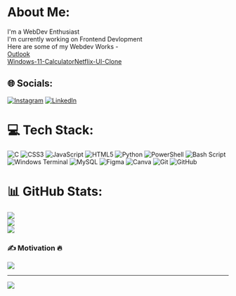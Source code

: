 # About Me:
I'm a WebDev Enthusiast<br>I'm currently working on Frontend Devlopment<br>Here are some of my Webdev Works - <br>[Outlook](https://kunalgehlot73.github.io/Outlook/)<br>[Windows-11-Calculator](https://kunalgehlot73.github.io/Windows-11-Calculator/)[Netflix-UI-Clone](https://kunalgehlot73.github.io/Netflix-UI-Clone/)


## 🌐 Socials:
[![Instagram](https://img.shields.io/badge/Instagram-%23E4405F.svg?logo=Instagram&logoColor=white)](https://instagram.com/forbidden_kunal) [![LinkedIn](https://img.shields.io/badge/LinkedIn-%230077B5.svg?logo=linkedin&logoColor=white)](https://www.linkedin.com/in/kunal-gehlot-200415319) 

# 💻 Tech Stack:
![C](https://img.shields.io/badge/c-%2300599C.svg?style=flat&logo=c&logoColor=white) ![CSS3](https://img.shields.io/badge/css3-%231572B6.svg?style=flat&logo=css3&logoColor=white) ![JavaScript](https://img.shields.io/badge/javascript-%23323330.svg?style=flat&logo=javascript&logoColor=%23F7DF1E) ![HTML5](https://img.shields.io/badge/html5-%23E34F26.svg?style=flat&logo=html5&logoColor=white) ![Python](https://img.shields.io/badge/python-3670A0?style=flat&logo=python&logoColor=ffdd54) ![PowerShell](https://img.shields.io/badge/PowerShell-%235391FE.svg?style=flat&logo=powershell&logoColor=white) ![Bash Script](https://img.shields.io/badge/bash_script-%23121011.svg?style=flat&logo=gnu-bash&logoColor=white) ![Windows Terminal](https://img.shields.io/badge/Windows%20Terminal-%234D4D4D.svg?style=flat&logo=windows-terminal&logoColor=white) ![MySQL](https://img.shields.io/badge/mysql-4479A1.svg?style=flat&logo=mysql&logoColor=white) ![Figma](https://img.shields.io/badge/figma-%23F24E1E.svg?style=flat&logo=figma&logoColor=white) ![Canva](https://img.shields.io/badge/Canva-%2300C4CC.svg?style=flat&logo=Canva&logoColor=white) ![Git](https://img.shields.io/badge/git-%23F05033.svg?style=flat&logo=git&logoColor=white) ![GitHub](https://img.shields.io/badge/github-%23121011.svg?style=flat&logo=github&logoColor=white)
# 📊 GitHub Stats:
![](https://github-readme-stats.vercel.app/api?username=kunalgehlot73&theme=dracula&hide_border=false&include_all_commits=true&count_private=true)<br/>
![](https://github-readme-streak-stats.herokuapp.com/?user=kunalgehlot73&theme=dracula&hide_border=false)<br/>
![](https://github-readme-stats.vercel.app/api/top-langs/?username=kunalgehlot73&theme=dracula&hide_border=false&include_all_commits=true&count_private=true&layout=compact)

### ✍️ Motivation 🔥
![](https://quotes-github-readme.vercel.app/api?type=horizontal&theme=gruvbox)

---
[![](https://visitcount.itsvg.in/api?id=kunalgehlot73&icon=6&color=1)](https://visitcount.itsvg.in)
